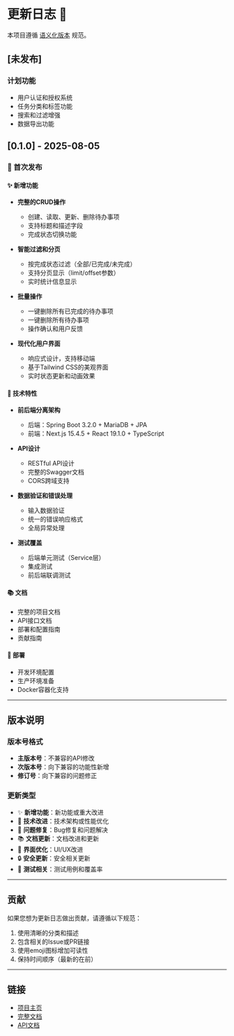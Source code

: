# 更新日志 📝

本项目遵循 [语义化版本](https://semver.org/lang/zh-CN/) 规范。

## [未发布]

### 计划功能
- 用户认证和授权系统
- 任务分类和标签功能
- 搜索和过滤增强
- 数据导出功能

## [0.1.0] - 2025-08-05

### 🎉 首次发布

#### ✨ 新增功能
- **完整的CRUD操作**
  - 创建、读取、更新、删除待办事项
  - 支持标题和描述字段
  - 完成状态切换功能

- **智能过滤和分页**
  - 按完成状态过滤（全部/已完成/未完成）
  - 支持分页显示（limit/offset参数）
  - 实时统计信息显示

- **批量操作**
  - 一键删除所有已完成的待办事项
  - 一键删除所有待办事项
  - 操作确认和用户反馈

- **现代化用户界面**
  - 响应式设计，支持移动端
  - 基于Tailwind CSS的美观界面
  - 实时状态更新和动画效果

#### 🔧 技术特性
- **前后端分离架构**
  - 后端：Spring Boot 3.2.0 + MariaDB + JPA
  - 前端：Next.js 15.4.5 + React 19.1.0 + TypeScript

- **API设计**
  - RESTful API设计
  - 完整的Swagger文档
  - CORS跨域支持

- **数据验证和错误处理**
  - 输入数据验证
  - 统一的错误响应格式
  - 全局异常处理

- **测试覆盖**
  - 后端单元测试（Service层）
  - 集成测试
  - 前后端联调测试

#### 📚 文档
- 完整的项目文档
- API接口文档
- 部署和配置指南
- 贡献指南

#### 🚀 部署
- 开发环境配置
- 生产环境准备
- Docker容器化支持

---

## 版本说明

### 版本号格式
- **主版本号**：不兼容的API修改
- **次版本号**：向下兼容的功能性新增
- **修订号**：向下兼容的问题修正

### 更新类型
- ✨ **新增功能**：新功能或重大改进
- 🔧 **技术改进**：技术架构或性能优化
- 🐛 **问题修复**：Bug修复和问题解决
- 📚 **文档更新**：文档改进和更新
- 🎨 **界面优化**：UI/UX改进
- 🔒 **安全更新**：安全相关更新
- 🧪 **测试相关**：测试用例和覆盖率

---

## 贡献

如果您想为更新日志做出贡献，请遵循以下规范：

1. 使用清晰的分类和描述
2. 包含相关的Issue或PR链接
3. 使用emoji图标增加可读性
4. 保持时间顺序（最新的在前）

---

## 链接

- [项目主页](https://github.com/yourusername/todolist-v3)
- [完整文档](https://github.com/yourusername/todolist-v3#readme)
- [API文档](http://localhost:8000/docs) 